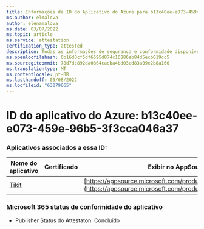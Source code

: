 ```yaml
---
title: Informações da ID do Aplicativo do Azure para b13c40ee-e073-459e-96b5-3f3cca046a37
ms.author: elmalova
author: elenamalova
ms.date: 03/07/2022
ms.topic: article
ms.service: attestation
certification_type: attested
description: Todas as informações de segurança e conformidade disponíveis para b13c40ee-e073-459e-96b5-3f3cca046a37.
ms.openlocfilehash: 6b16d0cf5df6595d874c16886eb84d5ecb019cc5
ms.sourcegitcommit: 78d7dc892da0864cadba4bd03ed83a09e2b8a160
ms.translationtype: MT
ms.contentlocale: pt-BR
ms.lasthandoff: 03/08/2022
ms.locfileid: "63079665"
---
```

# <a name="azure-app-id-b13c40ee-e073-459e-96b5-3f3cca046a37"></a>ID do aplicativo do Azure: b13c40ee-e073-459e-96b5-3f3cca046a37


### <a name="apps-associated-with-this-id"></a>Aplicativos associados a essa ID:
| **Nome do aplicativo** | **Certificado** | **Exibir no AppSource** |
|--------------|---------------|-----------------------|
| [Tikit](https://docs.microsoft.com/microsoft-365-app-certification/forward/WA200002602) |  | [https://appsource.microsoft.com/product/office/WA200002602](https://appsource.microsoft.com/product/office/WA200002602) |

### <a name="microsoft-365-app-compliance-status"></a>Microsoft 365 status de conformidade do aplicativo
- Publisher Status do Attestaton: Concluído
